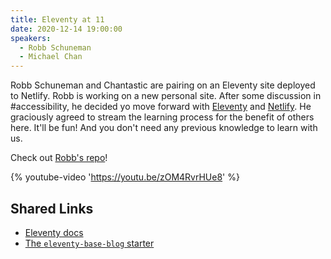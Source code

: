 ```yaml
---
title: Eleventy at 11
date: 2020-12-14 19:00:00
speakers:
  - Robb Schuneman
  - Michael Chan
---
```


Robb Schuneman and Chantastic are pairing on an Eleventy site deployed to Netlify.
Robb is working on a new personal site. After some discussion in #accessibility, he decided yo move forward with [Eleventy](https://www.11ty.dev/) and [Netlify](https://www.netlify.com/).
He graciously agreed to stream the learning process for the benefit of others here.
It'll be fun! And you don't need any previous knowledge to learn with us.

Check out [Robb's repo](https://github.com/chalkeater/robb-shoes)!

{% youtube-video 'https://youtu.be/zOM4RvrHUe8' %}

## Shared Links

- [Eleventy docs](https://11ty.dev/docs/)
- [The `eleventy-base-blog` starter](https://github.com/11ty/eleventy-base-blog)
